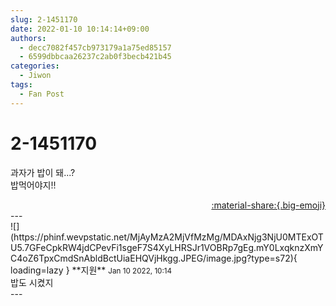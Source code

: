```yaml
---
slug: 2-1451170
date: 2022-01-10 10:14:14+09:00
authors:
  - decc7082f457cb973179a1a75ed85157
  - 6599dbbcaa26237c2ab0f3becb421b45
categories:
  - Jiwon
tags:
  - Fan Post
---
```


# 2-1451170

<div class="post-container" markdown="1">
<div class="content-container md-sidebar__scrollwrap" markdown="1">

과자가 밥이 돼...?<br>밥먹어야지!!

</div>
</div>

<div style="text-align: right;" markdown="1">
<a href="https://weverse.io/fromis9/fanpost/2-1451170" style="text-align: right;">:material-share:{.big-emoji}</a>
</div>
---

<div class="comments-container md-sidebar__scrollwrap" markdown="1">
<div class="comment" markdown="1">
<div class='id-container' markdown="1">
![](https://phinf.wevpstatic.net/MjAyMzA2MjVfMzMg/MDAxNjg3NjU0MTExOTU5.7GFeCpkRW4jdCPevFi1sgeF7S4XyLHRSJr1VOBRp7gEg.mY0LxqknzXmYC4oZ6TpxCmdSnAbldBctUiaEHQVjHkgg.JPEG/image.jpg?type=s72){ loading=lazy }
**<span class="artist">지원</span>** <small>Jan 10 2022, 10:14</small><br>
</div>
<div class='comment-body' markdown="1">
밥도 시켰지
</div>
</div>
</div>
---
